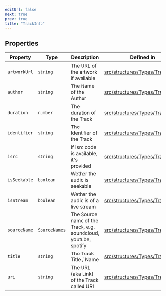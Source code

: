 ```yaml
---
editUrl: false
next: true
prev: true
title: "TrackInfo"
---
```


## Properties

| Property | Type | Description | Defined in |
| ------ | ------ | ------ | ------ |
| `artworkUrl` | `string` | The URL of the artwork if available | [src/structures/Types/Track.ts:45](https://github.com/appujet/lavalink-client/blob/4880e032861893b27e80b7c2d6c36639afbb3479/src/structures/Types/Track.ts#L45) |
| `author` | `string` | The Name of the Author | [src/structures/Types/Track.ts:41](https://github.com/appujet/lavalink-client/blob/4880e032861893b27e80b7c2d6c36639afbb3479/src/structures/Types/Track.ts#L41) |
| `duration` | `number` | The duration of the Track | [src/structures/Types/Track.ts:43](https://github.com/appujet/lavalink-client/blob/4880e032861893b27e80b7c2d6c36639afbb3479/src/structures/Types/Track.ts#L43) |
| `identifier` | `string` | The Identifier of the Track | [src/structures/Types/Track.ts:37](https://github.com/appujet/lavalink-client/blob/4880e032861893b27e80b7c2d6c36639afbb3479/src/structures/Types/Track.ts#L37) |
| `isrc` | `string` | If isrc code is available, it's provided | [src/structures/Types/Track.ts:55](https://github.com/appujet/lavalink-client/blob/4880e032861893b27e80b7c2d6c36639afbb3479/src/structures/Types/Track.ts#L55) |
| `isSeekable` | `boolean` | Wether the audio is seekable | [src/structures/Types/Track.ts:51](https://github.com/appujet/lavalink-client/blob/4880e032861893b27e80b7c2d6c36639afbb3479/src/structures/Types/Track.ts#L51) |
| `isStream` | `boolean` | Wether the audio is of a live stream | [src/structures/Types/Track.ts:53](https://github.com/appujet/lavalink-client/blob/4880e032861893b27e80b7c2d6c36639afbb3479/src/structures/Types/Track.ts#L53) |
| `sourceName` | [`SourceNames`](/api/type-aliases/sourcenames/) | The Source name of the Track, e.g. soundcloud, youtube, spotify | [src/structures/Types/Track.ts:49](https://github.com/appujet/lavalink-client/blob/4880e032861893b27e80b7c2d6c36639afbb3479/src/structures/Types/Track.ts#L49) |
| `title` | `string` | The Track Title / Name | [src/structures/Types/Track.ts:39](https://github.com/appujet/lavalink-client/blob/4880e032861893b27e80b7c2d6c36639afbb3479/src/structures/Types/Track.ts#L39) |
| `uri` | `string` | The URL (aka Link) of the Track called URI | [src/structures/Types/Track.ts:47](https://github.com/appujet/lavalink-client/blob/4880e032861893b27e80b7c2d6c36639afbb3479/src/structures/Types/Track.ts#L47) |
